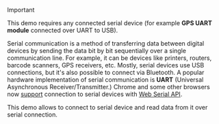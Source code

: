 > [!IMPORTANT]
> This demo requires any connected serial device (for example **GPS UART module** connected over UART to USB).

Serial communication is a method of transferring data between digital devices by sending the data bit by bit sequentially over a single communication line.
For example, it can be devices like printers, routers, barcode scanners, GPS receivers, etc. Mostly, serial devices use USB connections, but it's also possible to connect via Bluetooth. A popular hardware implementation of serial communication is **UART** (Universal Asynchronous Receiver/Transmitter.)
Chrome and some other browsers now [support](https://caniuse.com/web-serial) connection to serial devices with [Web Serial API](https://developer.mozilla.org/en-US/docs/Web/API/Web_Serial_API).

This demo allows to connect to serial device and read data from it over serial connection.
